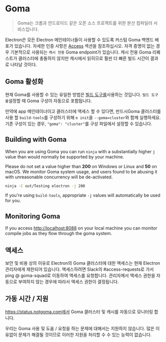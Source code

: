 # Goma

> Goma는 크롬과 안드로이드 같은 오픈 소스 프로젝트를 위한 분산 컴파일러 서비스입니다.

Electron은 모든 Electron 메인테이너들이 사용할 수 있도록 커스텀 Goma 백엔드 배포가 있습니다.  자세한 인증 사항은 [Access](#access) 섹션을 참조하십시오.  자격 증명이 없는 경우 기본적으로 사용되는 `캐시 전용` Goma endpoint가 있습니다.  캐시 전용 Goma 리퀘스트가 클러스터에 충돌하지 않지만 캐시에서 읽히므로 훨씬 더 빠른 빌드 시간이 결과로 나타날 것이다.

## Goma 활성화

현재 Goma를 사용할 수 있는 유일한 방법은 [빌드 도구를](https://github.com/electron/build-tools)사용하는 것입니다. `빌드 도구를`설정할 때 Goma 구성이 자동으로 포함됩니다.

만약에 app 메인테이너이고 클러스터에 액세스 할 수 있다면, 반드시Goma 클러스터를 사용 할 `build-tools`를 구성하기 위해 `e init`을 `--goma=cluster`와 함께 실행하세요.  기존 구성이 있는 경우, `"goma": "cluster"`를 구성 파일에서 설정할 수 있습니다.

## Building with Goma

When you are using Goma you can run `ninja` with a substantially higher `j` value than would normally be supported by your machine.

Please do not set a value higher than **200** on Windows or Linux and **50** on macOS. We monitor Goma system usage, and users found to be abusing it with unreasonable concurrency will be de-activated.

```bash
ninja -C out/Testing electron -j 200
```

If you're using `build-tools`, appropriate `-j` values will automatically be used for you.

## Monitoring Goma

If you access [http://localhost:8088](http://localhost:8088) on your local machine you can monitor compile jobs as they flow through the goma system.

## 액세스

보안 및 비용 상의 이유로 Electron의 Goma 클러스터에 대한 액세스는 현재 Electron 관리자에게 제한되어 있습니다.  액세스하려면 Slack의 #access-requests로 가서 ping @ goma-squad로 이동하여 액세스를 요청합니다.  관리자께서 액세스 권한을 자동으로 부여하지 않는 경우에 따라서 액세스 권한이 결정됩니다.

## 가동 시간 / 지원

https://status.notgoma.com에서 Goma 클러스터 및 캐시를 자동으로 모니터링 합니다.

우리는 Goma 사용 및 도움 / 요청을 하는 문제에 대해서는 지원하지 않습니다. 많은 이유없이 문제가 해결될 것이므로 이러한 지원을 처리할 수 수 있는 능력이 없습니다.
